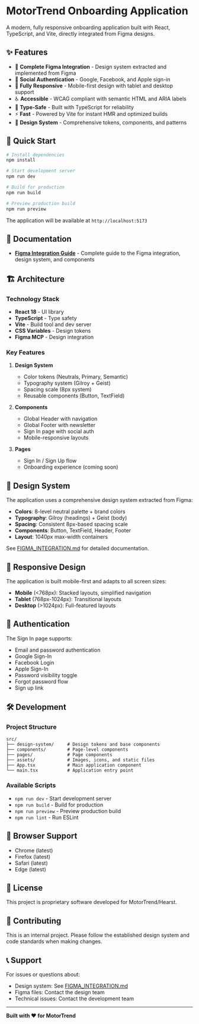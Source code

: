 # MotorTrend Onboarding Application

A modern, fully responsive onboarding application built with React, TypeScript, and Vite, directly integrated from Figma designs.

## ✨ Features

- 🎨 **Complete Figma Integration** - Design system extracted and implemented from Figma
- 🔐 **Social Authentication** - Google, Facebook, and Apple sign-in
- 📱 **Fully Responsive** - Mobile-first design with tablet and desktop support
- ♿ **Accessible** - WCAG compliant with semantic HTML and ARIA labels
- 🎯 **Type-Safe** - Built with TypeScript for reliability
- ⚡ **Fast** - Powered by Vite for instant HMR and optimized builds
- 🎨 **Design System** - Comprehensive tokens, components, and patterns

## 🚀 Quick Start

```bash
# Install dependencies
npm install

# Start development server
npm run dev

# Build for production
npm run build

# Preview production build
npm run preview
```

The application will be available at `http://localhost:5173`

## 📖 Documentation

- **[Figma Integration Guide](./FIGMA_INTEGRATION.md)** - Complete guide to the Figma integration, design system, and components

## 🏗️ Architecture

### Technology Stack

- **React 18** - UI library
- **TypeScript** - Type safety
- **Vite** - Build tool and dev server
- **CSS Variables** - Design tokens
- **Figma MCP** - Design integration

### Key Features

1. **Design System**
   - Color tokens (Neutrals, Primary, Semantic)
   - Typography system (Gilroy + Geist)
   - Spacing scale (8px system)
   - Reusable components (Button, TextField)

2. **Components**
   - Global Header with navigation
   - Global Footer with newsletter
   - Sign In page with social auth
   - Mobile-responsive layouts

3. **Pages**
   - Sign In / Sign Up flow
   - Onboarding experience (coming soon)

## 🎨 Design System

The application uses a comprehensive design system extracted from Figma:

- **Colors**: 8-level neutral palette + brand colors
- **Typography**: Gilroy (headings) + Geist (body)
- **Spacing**: Consistent 8px-based spacing scale
- **Components**: Button, TextField, Header, Footer
- **Layout**: 1040px max-width containers

See [FIGMA_INTEGRATION.md](./FIGMA_INTEGRATION.md) for detailed documentation.

## 📱 Responsive Design

The application is built mobile-first and adapts to all screen sizes:

- **Mobile** (<768px): Stacked layouts, simplified navigation
- **Tablet** (768px-1024px): Transitional layouts
- **Desktop** (>1024px): Full-featured layouts

## 🔐 Authentication

The Sign In page supports:
- Email and password authentication
- Google Sign-In
- Facebook Login
- Apple Sign-In
- Password visibility toggle
- Forgot password flow
- Sign up link

## 🛠️ Development

### Project Structure

```
src/
├── design-system/     # Design tokens and base components
├── components/        # Page-level components
├── pages/             # Page components
├── assets/            # Images, icons, and static files
├── App.tsx            # Main application component
└── main.tsx           # Application entry point
```

### Available Scripts

- `npm run dev` - Start development server
- `npm run build` - Build for production
- `npm run preview` - Preview production build
- `npm run lint` - Run ESLint

## 🎯 Browser Support

- Chrome (latest)
- Firefox (latest)
- Safari (latest)
- Edge (latest)

## 📄 License

This project is proprietary software developed for MotorTrend/Hearst.

## 🤝 Contributing

This is an internal project. Please follow the established design system and code standards when making changes.

## 📞 Support

For issues or questions about:
- Design system: See [FIGMA_INTEGRATION.md](./FIGMA_INTEGRATION.md)
- Figma files: Contact the design team
- Technical issues: Contact the development team

---

**Built with ❤️ for MotorTrend**
